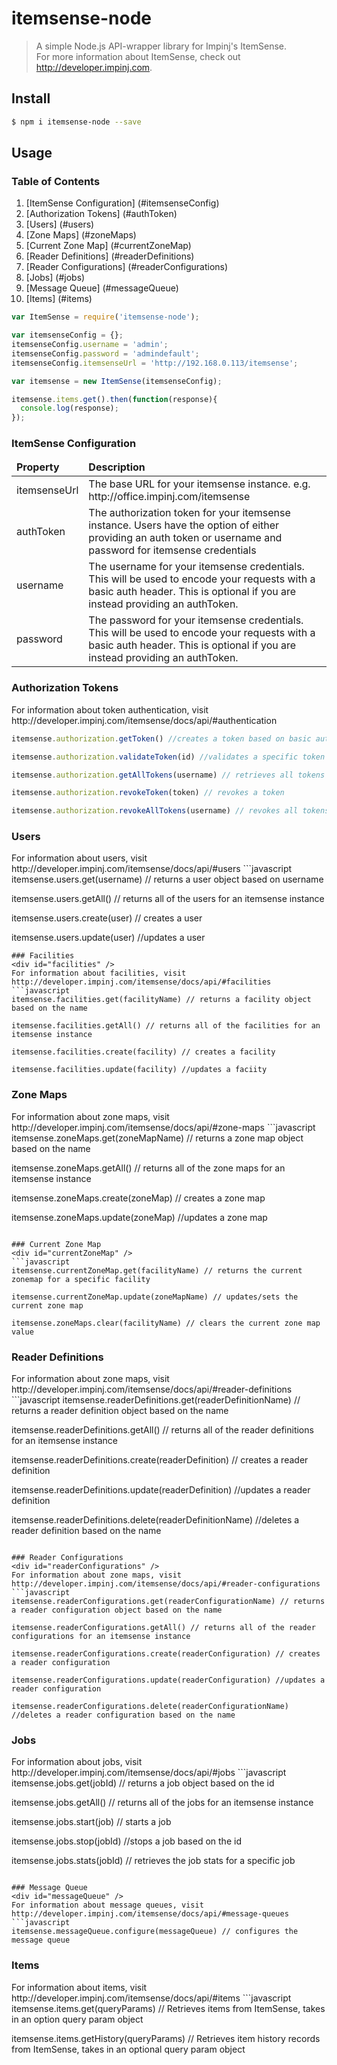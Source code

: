 # itemsense-node
> A simple Node.js API-wrapper library for Impinj's ItemSense. <br/>
For more information about ItemSense, check out http://developer.impinj.com.

## Install
```bash
$ npm i itemsense-node --save
```

## Usage

### Table of Contents
1. [ItemSense Configuration] (#itemsenseConfig)
2. [Authorization Tokens] (#authToken)
3. [Users] (#users)
4. [Zone Maps] (#zoneMaps)
5. [Current Zone Map] (#currentZoneMap)
6. [Reader Definitions] (#readerDefinitions)
7. [Reader Configurations] (#readerConfigurations)
8. [Jobs] (#jobs)
9. [Message Queue] (#messageQueue)
10. [Items] (#items)

```javascript
var ItemSense = require('itemsense-node');	

var itemsenseConfig = {};
itemsenseConfig.username = 'admin';
itemsenseConfig.password = 'admindefault';
itemsenseConfig.itemsenseUrl = 'http://192.168.0.113/itemsense';

var itemsense = new ItemSense(itemsenseConfig);

itemsense.items.get().then(function(response){
  console.log(response);
});
```

### ItemSense Configuration 
<div id="itemsenseConfig" />
<table>
<thead>
<tr>
<td>
<b>Property</b>
</td>
<td>
<b>Description</b>
</td>
</tr>
</thead>
<tbody>
<tr>
  <td>
  itemsenseUrl
  </td>
  <td>
  The base URL for your itemsense instance. e.g. http://office.impinj.com/itemsense
  </td>
</tr>
<tr>
  <td>
  authToken
  </td>
  <td>
  The authorization token for your itemsense instance. Users have the option of either providing an auth token or username and password for itemsense credentials
  </td>
</tr>
<tr>
  <td>
  username
  </td>
  <td>
  The username for your itemsense credentials. This will be used to encode your requests with a basic auth header. This is optional if you are instead providing an authToken.
  </td>
</tr>
<tr>
  <td>
  password
</td>
  <td>
  The password for your itemsense credentials. This will be used to encode your requests with a basic auth header. This is optional if you are instead providing an authToken.
  </td>
</tr>
</tbody>

</table>

### Authorization Tokens
<div id="authToken" />
For information about token authentication, visit http://developer.impinj.com/itemsense/docs/api/#authentication

```javascript
itemsense.authorization.getToken() //creates a token based on basic auth credentials

itemsense.authorization.validateToken(id) //validates a specific token id

itemsense.authorization.getAllTokens(username) // retrieves all tokens available for a specific user

itemsense.authorization.revokeToken(token) // revokes a token 

itemsense.authorization.revokeAllTokens(username) // revokes all tokens available for a specific user


```

### Users
<div id="users" />
For information about users, visit http://developer.impinj.com/itemsense/docs/api/#users
```javascript
itemsense.users.get(username) // returns a user object based on username

itemsense.users.getAll() // returns all of the users for an itemsense instance

itemsense.users.create(user) // creates a user

itemsense.users.update(user) //updates a user

```
### Facilities
<div id="facilities" />
For information about facilities, visit http://developer.impinj.com/itemsense/docs/api/#facilities
```javascript
itemsense.facilities.get(facilityName) // returns a facility object based on the name

itemsense.facilities.getAll() // returns all of the facilities for an itemsense instance

itemsense.facilities.create(facility) // creates a facility

itemsense.facilities.update(facility) //updates a faciity
```


### Zone Maps
<div id="zoneMaps" />
For information about zone maps, visit http://developer.impinj.com/itemsense/docs/api/#zone-maps
```javascript
itemsense.zoneMaps.get(zoneMapName) // returns a zone map object based on the name

itemsense.zoneMaps.getAll() // returns all of the zone maps for an itemsense instance

itemsense.zoneMaps.create(zoneMap) // creates a zone map

itemsense.zoneMaps.update(zoneMap) //updates a zone map
```

### Current Zone Map
<div id="currentZoneMap" />
```javascript
itemsense.currentZoneMap.get(facilityName) // returns the current zonemap for a specific facility

itemsense.currentZoneMap.update(zoneMapName) // updates/sets the current zone map

itemsense.zoneMaps.clear(facilityName) // clears the current zone map value
```

### Reader Definitions
<div id="readerDefintions" />
For information about zone maps, visit http://developer.impinj.com/itemsense/docs/api/#reader-definitions
```javascript
itemsense.readerDefinitions.get(readerDefinitionName) // returns a reader definition object based on the name

itemsense.readerDefinitions.getAll() // returns all of the reader definitions for an itemsense instance

itemsense.readerDefinitions.create(readerDefinition) // creates a reader definition

itemsense.readerDefinitions.update(readerDefinition) //updates a reader definition

itemsense.readerDefinitions.delete(readerDefinitionName) //deletes a reader definition based on the name
```

### Reader Configurations
<div id="readerConfigurations" />
For information about zone maps, visit http://developer.impinj.com/itemsense/docs/api/#reader-configurations
```javascript
itemsense.readerConfigurations.get(readerConfigurationName) // returns a reader configuration object based on the name

itemsense.readerConfigurations.getAll() // returns all of the reader configurations for an itemsense instance

itemsense.readerConfigurations.create(readerConfiguration) // creates a reader configuration

itemsense.readerConfigurations.update(readerConfiguration) //updates a reader configuration

itemsense.readerConfigurations.delete(readerConfigurationName) //deletes a reader configuration based on the name
```


### Jobs
<div id="jobs" />
For information about jobs, visit http://developer.impinj.com/itemsense/docs/api/#jobs
```javascript
itemsense.jobs.get(jobId) // returns a job object based on the id

itemsense.jobs.getAll() // returns all of the jobs for an itemsense instance

itemsense.jobs.start(job) // starts a job

itemsense.jobs.stop(jobId) //stops a job based on the id

itemsense.jobs.stats(jobId) // retrieves the job stats for a specific job

```

### Message Queue
<div id="messageQueue" />
For information about message queues, visit http://developer.impinj.com/itemsense/docs/api/#message-queues
```javascript
itemsense.messageQueue.configure(messageQueue) // configures the message queue

```

### Items
<div id="items" />
For information about items, visit http://developer.impinj.com/itemsense/docs/api/#items
```javascript
itemsense.items.get(queryParams) // Retrieves items from ItemSense, takes in an option query param object

itemsense.items.getHistory(queryParams) // Retrieves item history records from ItemSense, takes in an optional query param object
```
